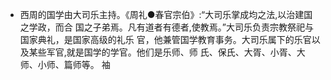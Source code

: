 - 西周的国学由大司乐主持。《周礼●春官宗伯》:“大司乐掌成均之法,以治建国之学政，而合
  国之子弟焉。凡有道者有德者,使教焉。”大司乐负责宗教祭祀与国家典礼，是国家高级的礼乐
  官，他兼管国学教育事务。大司乐属下的乐官以及某些军官,就是国学的学官。他们是乐师、师
  氏、保氏、大胥、小胥、大师、小师、篇师等。
  袖